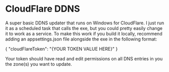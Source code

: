 # CloudFlare DDNS

A super basic DDNS updater that runs on Windows for CloudFlare. I just run it as a scheduled task that calls the exe, but you could pretty easily change it to work as a service. To make this work if you build it locally, recommend adding an appsettings.json file alongside the exe in the following format:

{
  "cloudFlareToken": "{YOUR TOKEN VALUE HERE}"
}

Your token should have read and edit permissions on all DNS entries in you the zone(s) you want to update.
